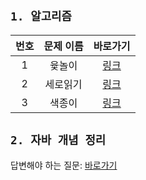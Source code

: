 ## `1. 알고리즘`
|번호|문제 이름|바로가기|
|:---:|:--:|:---:|
|1|윷놀이|[링크](https://www.acmicpc.net/problem/2490)|
|2|세로읽기|[링크](https://www.acmicpc.net/problem/10798)|
|3|색종이|[링크](https://www.acmicpc.net/problem/2563)|

## `2. 자바 개념 정리`
답변해야 하는 질문: [바로가기](https://github.com/EFUB/efub4-backend-java-study/blob/be4984ea2dd4b35b213924a64187bcbf9896bee6/2%EC%A3%BC%EC%B0%A8/%EC%9E%90%EB%B0%94%EA%B0%9C%EB%85%90%EC%A0%95%EB%A6%AC/JAVA_QUESTION.md)